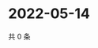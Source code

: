 # 2022-05-14

共 0 条

<!-- BEGIN WEIBO -->
<!-- 最后更新时间 Sat May 14 2022 07:15:05 GMT+0800 (China Standard Time) -->

<!-- END WEIBO -->
